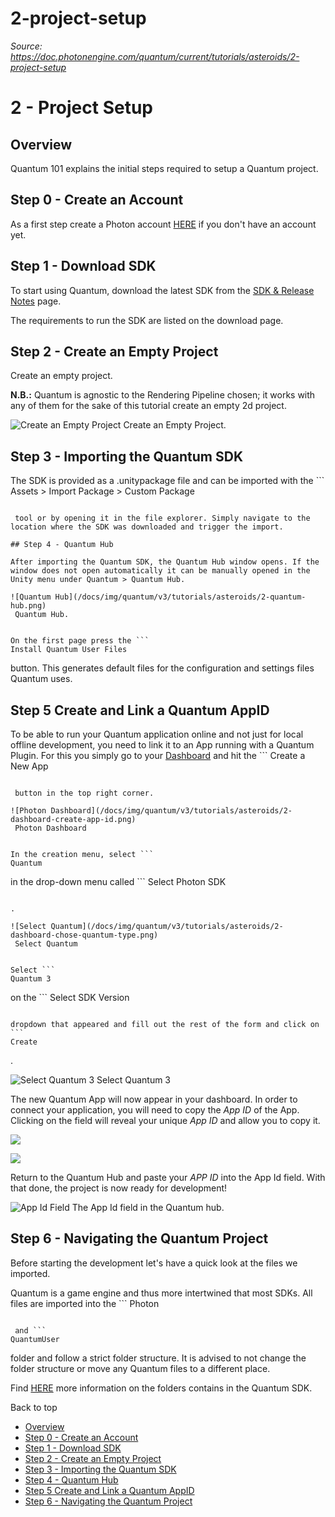 # 2-project-setup

_Source: https://doc.photonengine.com/quantum/current/tutorials/asteroids/2-project-setup_

# 2 - Project Setup

## Overview

Quantum 101 explains the initial steps required to setup a Quantum project.

## Step 0 - Create an Account

As a first step create a Photon account [HERE](https://id.photonengine.com/account/signup) if you don't have an account yet.

## Step 1 - Download SDK

To start using Quantum, download the latest SDK from the [SDK & Release Notes](/quantum/current/getting-started/initial-setup) page.

The requirements to run the SDK are listed on the download page.

## Step 2 - Create an Empty Project

Create an empty project.

**N.B.:** Quantum is agnostic to the Rendering Pipeline chosen; it works with any of them for the sake of this tutorial create an empty 2d project.

![Create an Empty Project](/docs/img/quantum/v3/tutorials/asteroids/2-create-project.png)
Create an Empty Project.
## Step 3 - Importing the Quantum SDK

The SDK is provided as a .unitypackage file and can be imported with the ```
Assets > Import Package > Custom Package
```

 tool or by opening it in the file explorer. Simply navigate to the location where the SDK was downloaded and trigger the import.

## Step 4 - Quantum Hub

After importing the Quantum SDK, the Quantum Hub window opens. If the window does not open automatically it can be manually opened in the Unity menu under Quantum > Quantum Hub.

![Quantum Hub](/docs/img/quantum/v3/tutorials/asteroids/2-quantum-hub.png)
 Quantum Hub.


On the first page press the ```
Install Quantum User Files
```

button. This generates default files for the configuration and settings files Quantum uses.

## Step 5 Create and Link a Quantum AppID

To be able to run your Quantum application online and not just for local offline development, you need to link it to an App running with a Quantum Plugin. For this you simply go to your [Dashboard](https://dashboard.photonengine.compubliccloud) and hit the ```
Create a New App
```

 button in the top right corner.

![Photon Dashboard](/docs/img/quantum/v3/tutorials/asteroids/2-dashboard-create-app-id.png)
 Photon Dashboard


In the creation menu, select ```
Quantum
```

in the drop-down menu called ```
Select Photon SDK
```

.

![Select Quantum](/docs/img/quantum/v3/tutorials/asteroids/2-dashboard-chose-quantum-type.png)
 Select Quantum


Select ```
Quantum 3
```

on the ```
Select SDK Version
```

dropdown that appeared and fill out the rest of the form and click on ```
Create
```

.

![Select Quantum 3](/docs/img/quantum/v3/tutorials/asteroids/2-dashboard-chose-quantum-type2.png)
Select Quantum 3


The new Quantum App will now appear in your dashboard. In order to connect your application, you will need to copy the _App ID_ of the App. Clicking on the field will reveal your unique _App ID_ and allow you to copy it.

![](/docs/img/quantum/v3/tutorials/asteroids/2-quantum-app-example.png)

![](/docs/img/quantum/v3/tutorials/asteroids/2-quantum-app-id.png)

Return to the Quantum Hub and paste your _APP ID_ into the App Id field. With that done, the project is now ready for development!

![App Id Field](/docs/img/quantum/v3/tutorials/asteroids/2-app-id.png)
The App Id field in the Quantum hub.
## Step 6 - Navigating the Quantum Project

Before starting the development let's have a quick look at the files we imported.

Quantum is a game engine and thus more intertwined that most SDKs. All files are imported into the ```
Photon
```

 and ```
QuantumUser
```

folder and follow a strict folder structure. It is advised to not change the folder structure or move any Quantum files to a different place.

Find [HERE](/quantum/current/manual/quantum-project) more information on the folders contains in the Quantum SDK.

Back to top

- [Overview](#overview)
- [Step 0 - Create an Account](#step-0-create-an-account)
- [Step 1 - Download SDK](#step-1-download-sdk)
- [Step 2 - Create an Empty Project](#step-2-create-an-empty-project)
- [Step 3 - Importing the Quantum SDK](#step-3-importing-the-quantum-sdk)
- [Step 4 - Quantum Hub](#step-4-quantum-hub)
- [Step 5 Create and Link a Quantum AppID](#step-5-create-and-link-a-quantum-appid)
- [Step 6 - Navigating the Quantum Project](#step-6-navigating-the-quantum-project)